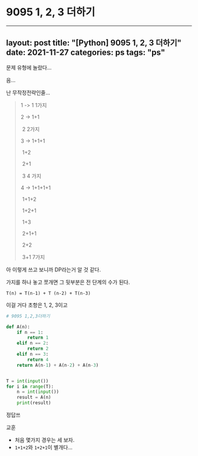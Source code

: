 # 9095 1, 2, 3 더하기

---
layout: post
title: "[Python] 9095 1, 2, 3 더하기"
date: 2021-11-27
categories: ps
tags: "ps"
---


문제 유형에 놀랐다...

음... 

난 무작정전략인줄...



> 1 -> 1		1가지
>
> 2 -> 1+1
>
> ​		2		2가지
>
> 3 -> 1+1+1
>
> ​		1+2
>
> ​		2+1
>
> ​		3		4 가지
>
> 4 -> 1+1+1+1
>
> ​		1+1+2
>
> ​		1+2+1
>
> ​		1+3
>
> ​		2+1+1
>
> ​		2+2
>
> ​		3+1	7가지



아 이렇게 쓰고 보니까 DP라는거 알 것 같다.

가지를 하나 놓고 쪼개면 그 뒷부분은 전 단계의 수가 된다.

`T(n) = T(n-1) + T (n-2) + T(n-3)`

이걸 거다 초항은 1, 2, 3이고 





```python
# 9095 1,2,3더하기

def A(n):
    if n == 1:
        return 1
    elif n == 2:
        return 2
    elif n == 3:
        return 4
    return A(n-1) + A(n-2) + A(n-3)


T = int(input())
for i in range(T):
    n = int(input())
    result = A(n)
    print(result)
```

정답쓰

교훈

* 처음 몇가지 경우는 세 보자.
* `1+1+2`와 `1+2+1`이 별개다...
